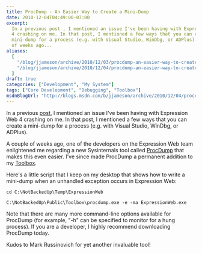 ```yaml
---
title: ProcDump - An Easier Way to Create a Mini-Dump
date: 2010-12-04T04:49:00-07:00
excerpt:
  In a previous post , I mentioned an issue I've been having with Expression Web
  4 crashing on me. In that post, I mentioned a few ways that you can create a
  mini-dump for a process (e.g. with Visual Studio, WinDbg, or ADPlus). A couple
  of weeks ago...
aliases:
  [
    "/blog/jjameson/archive/2010/12/03/procdump-an-easier-way-to-create-a-mini-dump.aspx",
    "/blog/jjameson/archive/2010/12/04/procdump-an-easier-way-to-create-a-mini-dump.aspx",
  ]
draft: true
categories: ["Development", "My System"]
tags: ["Core Development", "Debugging", "Toolbox"]
msdnBlogUrl: "http://blogs.msdn.com/b/jjameson/archive/2010/12/04/procdump-an-easier-way-to-create-a-mini-dump.aspx"
---
```


In a previous
[post](/blog/jjameson/2010/10/24/recovering-your-work-after-an-expression-web-crash),
I mentioned an issue I've been having with Expression Web 4 crashing on me. In
that post, I mentioned a few ways that you can create a mini-dump for a process
(e.g. with Visual Studio, WinDbg, or ADPlus).

A couple of weeks ago, one of the developers on the Expression Web team
enlightened me regarding a new Sysinternals tool called
[ProcDump](http://technet.microsoft.com/en-us/sysinternals/dd996900.aspx) that
makes this even easier. I've since made ProcDump a permanent addition to my
[Toolbox](/blog/jjameson/2007/03/22/backedup-and-notbackedup).

Here's a little script that I keep on my desktop that shows how to write a
mini-dump when an unhandled exception occurs in Expression Web:

```Shell
cd C:\NotBackedUp\Temp\ExpressionWeb

C:\NotBackedUp\Public\Toolbox\procdump.exe -e -ma ExpressionWeb.exe
```

Note that there are many more command-line options available for ProcDump (for
example, "-h" can be specified to monitor for a hung process). If you are a
developer, I highly recommend downloading ProcDump today.

Kudos to Mark Russinovich for yet another invaluable tool!
